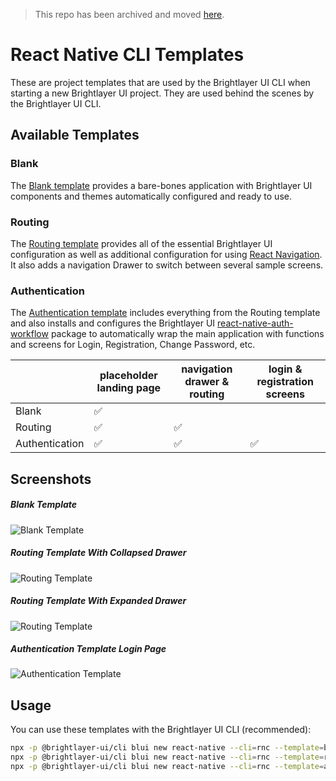 > This repo has been archived and moved [here](https://github.com/etn-ccis/blui-react-native-cli-templates).

# React Native CLI Templates

These are project templates that are used by the Brightlayer UI CLI when starting a new Brightlayer UI project. They are used behind the scenes by the Brightlayer UI CLI.

## Available Templates

### Blank

The [Blank template](https://www.npmjs.com/package/@brightlayer-ui/react-native-template-blank-typescript) provides a bare-bones application with Brightlayer UI components and themes automatically configured and ready to use.

### Routing

The [Routing template](https://www.npmjs.com/package/@brightlayer-ui/react-native-template-routing-typescript) provides all of the essential Brightlayer UI configuration as well as additional configuration for using [React Navigation](https://reactnavigation.org/). It also adds a navigation Drawer to switch between several sample screens.

### Authentication

The [Authentication template](https://www.npmjs.com/package/@brightlayer-ui/react-native-template-authentication-typescript) includes everything from the Routing template and also installs and configures the Brightlayer UI [react-native-auth-workflow](https://www.npmjs.com/package/@brightlayer-ui/react-native-auth-workflow) package to automatically wrap the main application with functions and screens for Login, Registration, Change Password, etc.

|                | placeholder landing page | navigation drawer & routing | login & registration screens |
| -------------- | ------------------------ | --------------------------- | ---------------------------- |
| Blank          | ✅                       |                             |                              |
| Routing        | ✅                       | ✅                          |                              |
| Authentication | ✅                       | ✅                          | ✅                           |

## Screenshots

##### Blank Template

![Blank Template](./images/blank-typescript-ios.png)

##### Routing Template With Collapsed Drawer

![Routing Template](./images/routing-typescript-ios.png)

##### Routing Template With Expanded Drawer

![Routing Template](./images/routing-typescript-ios-expanded-drawer.png)

##### Authentication Template Login Page

![Authentication Template](./images/authentication-typescript-ios.png)

## Usage

You can use these templates with the Brightlayer UI CLI (recommended):

```sh
npx -p @brightlayer-ui/cli blui new react-native --cli=rnc --template=blank-typescript
npx -p @brightlayer-ui/cli blui new react-native --cli=rnc --template=routing-typescript
npx -p @brightlayer-ui/cli blui new react-native --cli=rnc --template=authentication-typescript
```
